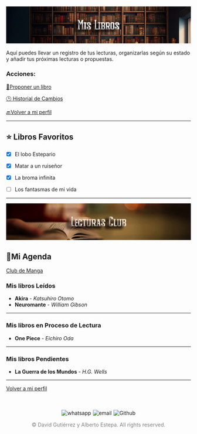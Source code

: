 


![Cabecera Mi Perfil](../imagenes/Cabeceras/MisLibrosCabe.jpg)

 Aquí puedes llevar un registro de tus lecturas, organizarlas según su estado y añadir tus próximas lecturas o propuestas.

### Acciones:

 [📖Proponer un libro](https://docs.google.com/forms/d/e/1FAIpQLSe7DZdqBgSqku0dTCAFIl6VhtBezWXjMu_E0ZwRBSoZ1RZNfQ/viewform)


 [🕒 Historial de Cambios](https://github.com/SantanaOlmo/ProyectoFinalEntornosPrivate/activity?ref=usuario_SantanaOlmo&actor=SantanaOlmo)



[🔙Volver a mi perfil](../mi_perfil.md)

---

## ⭐ Libros Favoritos
- [x] El lobo Estepario
- [x] Matar a un ruiseñor
- [x] La broma infinita
- [ ] Los fantasmas de mi vida


---
![Cabecera Mi Perfil](../imagenes/Cabeceras/LecturasCabecera.jpg)


📒Mi Agenda
--

[Club de Manga](../02_Clubes/Agenda_de_Lecturas/02%20Ag%20Lecturas%20-%20Club%20Manga.md)





### Mis libros Leídos



- **Akira** - *Katsuhiro Otomo* 
- **Neuromante** - *William Gibson*  
 

---

### Mis libros en Proceso de Lectura


- **One Piece** - *Eichiro Oda* 


---

### Mis libros Pendientes


- **La Guerra de los Mundos** - *H.G. Wells*    


----

[ Volver a mi perfil](../mi_perfil.md)

<div style="display: flex; justify-content: space-between; align-items: center; margin-left: 30%;margin-right: 30%;margin-top: 50px">
  <img src="../imagenes/whatsapplogo.png" alt="whatsapp">
  <img src="../imagenes/emaillogopng.png" alt="email" >
  <img src="../imagenes/githublogopng.png" alt="Github">
</div>

<p style="text-align: center;color:grey; margin-top: 3%"> 
&copy David Gutiérrez y Alberto Estepa. All rights reserved.
</p>